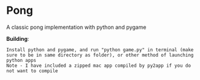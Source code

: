 Pong 
==================

A classic pong implementation with python and pygame

**Building**: 

    Install python and pygame, and run "python game.py" in terminal (make sure to be in same directory as folder), or other method of launching python apps
    Note - I have included a zipped mac app compiled by py2app if you do not want to compile
